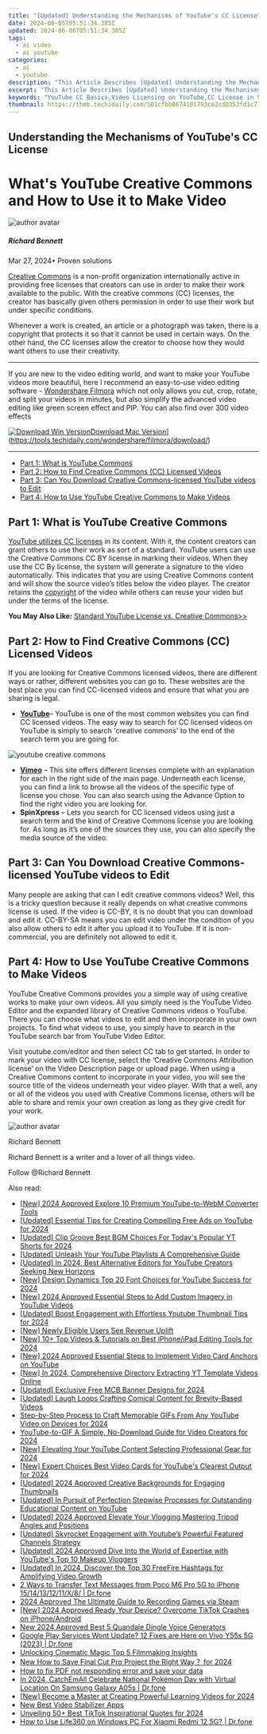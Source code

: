 ```yaml
---
title: "[Updated] Understanding the Mechanisms of YouTube's CC License"
date: 2024-06-05T05:51:34.385Z
updated: 2024-06-06T05:51:34.385Z
tags:
  - ai video
  - ai youtube
categories:
  - ai
  - youtube
description: "This Article Describes [Updated] Understanding the Mechanisms of YouTube's CC License"
excerpt: "This Article Describes [Updated] Understanding the Mechanisms of YouTube's CC License"
keywords: "YouTube CC Basics,Video Licensing on YouTube,CC License in Videos,Understanding YouTube Rights,Copyright Compliance Youtube,YouTube Content Sharing,Mechanisms of Video Licensing"
thumbnail: https://thmb.techidaily.com/501cfbb0674181793ce2cd8353fd1c77b58868d2c9678fbe9da8ac95eb395e1d.jpg
---
```


## Understanding the Mechanisms of YouTube's CC License

# What's YouTube Creative Commons and How to Use it to Make Video

![author avatar](https://images.wondershare.com/filmora/article-images/richard-bennett.jpg)

##### Richard Bennett

 Mar 27, 2024• Proven solutions

[Creative Commons](https://creativecommons.org/) is a non-profit organization internationally active in providing free licenses that creators can use in order to make their work available to the public. With the creative commons (CC) licenses, the creator has basically given others permission in order to use their work but under specific conditions.

Whenever a work is created, an article or a photograph was taken, there is a copyright that protects it so that it cannot be used in certain ways. On the other hand, the CC licenses allow the creator to choose how they would want others to use their creativity.

---

If you are new to the video editing world, and want to make your YouTube videos more beautiful, here I recommend an easy-to-use video editing software - [Wondershare Filmora](https://tools.techidaily.com/wondershare/filmora/download/) which not only allows you cut, crop, rotate, and split your videos in minutes, but also simplify the advanced video editing like green screen effect and PIP. You can also find over 300 video effects

[![Download Win Version](https://images.wondershare.com/filmora/guide/download-btn-win.jpg)](https://tools.techidaily.com/wondershare/filmora/download/)[Download Mac Version](https://images.wondershare.com/filmora/guide/download-btn-mac.jpg)](https://tools.techidaily.com/wondershare/filmora/download/)

---

* [Part 1: What is YouTube Commons](#part1)
* [Part 2: How to Find Creative Commons (CC) Licensed Videos](#part2)
* [Part 3: Can You Download Creative Commons-licensed YouTube videos to Edit](#part3)
* [Part 4: How to Use YouTube Creative Commons to Make Videos](#part4)

## Part 1: What is YouTube Creative Commons

[YouTube utilizes CC licenses](https://support.google.com/youtube/answer/2797468?hl=en) in its content. With it, the content creators can grant others to use their work as sort of a standard. YouTube users can use the Creative Commons CC BY license in marking their videos. When they use the CC By license, the system will generate a signature to the video automatically. This indicates that you are using Creative Commons content and will show the source video’s titles below the video player. The creator retains the [copyright](https://en.wikipedia.org/wiki/Copyright) of the video while others can reuse your video but under the terms of the license.

**You May Also Like:** [Standard YouTube License vs. Creative Commons>>](https://tools.techidaily.com/wondershare/filmora/download/)

## Part 2: How to Find Creative Commons (CC) Licensed Videos

If you are looking for Creative Commons licensed videos, there are different ways or rather, different websites you can go to. These websites are the best place you can find CC-licensed videos and ensure that what you are sharing is legal.

* **[YouTube](https://www.youtube.com/?gl=US)**– YouTube is one of the most common websites you can find CC licensed videos. The easy way to search for CC licensed videos on YouTube is simply to search 'creative commons' to the end of the search term you are going for.

![youtube creative commons](https://images.wondershare.com/filmora/article-images/Creative-Commons-on-youtube.JPG)

* **[Vimeo](https://vimeo.com/)** – This site offers different licenses complete with an explanation for each in the right side of the main page. Underneath each license, you can find a link to browse all the videos of the specific type of license you chose. You can also search using the Advance Option to find the right video you are looking for.
* **SpinXpress** – Lets you search for CC licensed videos using just a search term and the kind of Creative Commons license you are looking for. As long as it’s one of the sources they use, you can also specify the media source of the video.

## Part 3: Can You Download Creative Commons-licensed YouTube videos to Edit

Many people are asking that can I edit creative commons videos? Well, this is a tricky question because it really depends on what creative commons license is used. If the video is CC-BY, it is no doubt that you can download and edit it. CC-BY-SA means you can edit video under the condition of you also allow others to edit it after you upload it to YouTube. If it is non-commercial, you are definitely not allowed to edit it.

## Part 4: How to Use YouTube Creative Commons to Make Videos

YouTube Creative Commons provides you a simple way of using creative works to make your own videos. All you simply need is the YouTube Video Editor and the expanded library of Creative Commons videos o YouTube. There you can choose what videos to edit and then incorporate in your own projects. To find what videos to use, you simply have to search in the YouTube search bar from YouTube Video Editor.

Visit youtube.com/editor and then select CC tab to get started. In order to mark your video with CC license, select the ‘Creative Commons Attribution license’ on the Video Description page or upload page. When using a Creative Commons content to incorporate in your video, you will see the source title of the videos underneath your video player. With that a well, any or all of the videos you used with Creative Commons license, others will be able to share and remix your own creation as long as they give credit for your work.

![author avatar](https://images.wondershare.com/filmora/article-images/richard-bennett.jpg)

Richard Bennett

Richard Bennett is a writer and a lover of all things video.

Follow @Richard Bennett

<span class="atpl-alsoreadstyle">Also read:</span>
<div><ul>
<li><a href="https://facebook-record-videos.techidaily.com/new-2024-approved-explore-10-premium-youtube-to-webm-converter-tools/"><u>[New] 2024 Approved  Explore 10 Premium YouTube-to-WebM Converter Tools</u></a></li>
<li><a href="https://facebook-record-videos.techidaily.com/updated-essential-tips-for-creating-compelling-free-ads-on-youtube-for-2024/"><u>[Updated] Essential Tips for Creating Compelling Free Ads on YouTube for 2024</u></a></li>
<li><a href="https://facebook-record-videos.techidaily.com/updated-clip-groove-best-bgm-choices-for-todays-popular-yt-shorts-for-2024/"><u>[Updated] Clip Groove  Best BGM Choices For Today's Popular YT Shorts for 2024</u></a></li>
<li><a href="https://facebook-record-videos.techidaily.com/updated-unleash-your-youtube-playlists-a-comprehensive-guide/"><u>[Updated] Unleash Your YouTube Playlists  A Comprehensive Guide</u></a></li>
<li><a href="https://facebook-record-videos.techidaily.com/updated-in-2024-best-alternative-editors-for-youtube-creators-seeking-new-horizons/"><u>[Updated] In 2024, Best Alternative Editors for YouTube Creators Seeking New Horizons</u></a></li>
<li><a href="https://facebook-record-videos.techidaily.com/new-design-dynamics-top-20-font-choices-for-youtube-success-for-2024/"><u>[New] Design Dynamics  Top 20 Font Choices for YouTube Success for 2024</u></a></li>
<li><a href="https://facebook-record-videos.techidaily.com/new-2024-approved-essential-steps-to-add-custom-imagery-in-youtube-videos/"><u>[New] 2024 Approved  Essential Steps to Add Custom Imagery in YouTube Videos</u></a></li>
<li><a href="https://facebook-record-videos.techidaily.com/updated-boost-engagement-with-effortless-youtube-thumbnail-tips-for-2024/"><u>[Updated] Boost Engagement with Effortless Youtube Thumbnail Tips for 2024</u></a></li>
<li><a href="https://facebook-record-videos.techidaily.com/new-newly-eligible-users-see-revenue-uplift/"><u>[New] Newly Eligible Users See Revenue Uplift</u></a></li>
<li><a href="https://facebook-record-videos.techidaily.com/new-10plus-top-videos-and-tutorials-on-best-iphoneipad-editing-tools-for-2024/"><u>[New] 10+ Top Videos & Tutorials on Best iPhone/iPad Editing Tools for 2024</u></a></li>
<li><a href="https://facebook-record-videos.techidaily.com/new-2024-approved-essential-steps-to-implement-video-card-anchors-on-youtube/"><u>[New] 2024 Approved  Essential Steps to Implement Video Card Anchors on YouTube</u></a></li>
<li><a href="https://facebook-record-videos.techidaily.com/new-in-2024-comprehensive-directory-extracting-yt-template-videos-online/"><u>[New] In 2024, Comprehensive Directory  Extracting YT Template Videos Online</u></a></li>
<li><a href="https://facebook-record-videos.techidaily.com/updated-exclusive-free-mcb-banner-designs-for-2024/"><u>[Updated] Exclusive Free MCB Banner Designs for 2024</u></a></li>
<li><a href="https://facebook-record-videos.techidaily.com/updated-laugh-loops-crafting-comical-content-for-brevity-based-videos/"><u>[Updated] Laugh Loops  Crafting Comical Content for Brevity-Based Videos</u></a></li>
<li><a href="https://facebook-record-videos.techidaily.com/step-by-step-process-to-craft-memorable-gifs-from-any-youtube-video-on-devices-for-2024/"><u>Step-by-Step Process to Craft Memorable GIFs From Any YouTube Video on Devices for 2024</u></a></li>
<li><a href="https://facebook-record-videos.techidaily.com/youtube-to-gif-a-simple-no-download-guide-for-video-creators-for-2024/"><u>YouTube-to-GIF  A Simple, No-Download Guide for Video Creators for 2024</u></a></li>
<li><a href="https://facebook-record-videos.techidaily.com/new-elevating-your-youtube-content-selecting-professional-gear-for-2024/"><u>[New] Elevating Your YouTube Content  Selecting Professional Gear for 2024</u></a></li>
<li><a href="https://facebook-record-videos.techidaily.com/new-expert-choices-best-video-cards-for-youtubes-clearest-output-for-2024/"><u>[New] Expert Choices  Best Video Cards for YouTube's Clearest Output for 2024</u></a></li>
<li><a href="https://facebook-record-videos.techidaily.com/updated-2024-approved-creative-backgrounds-for-engaging-thumbnails/"><u>[Updated] 2024 Approved  Creative Backgrounds for Engaging Thumbnails</u></a></li>
<li><a href="https://facebook-record-videos.techidaily.com/updated-in-pursuit-of-perfection-stepwise-processes-for-outstanding-educational-content-on-youtube/"><u>[Updated] In Pursuit of Perfection  Stepwise Processes for Outstanding Educational Content on YouTube</u></a></li>
<li><a href="https://facebook-record-videos.techidaily.com/updated-2024-approved-elevate-your-vlogging-mastering-tripod-angles-and-positions/"><u>[Updated] 2024 Approved  Elevate Your Vlogging  Mastering Tripod Angles and Positions</u></a></li>
<li><a href="https://facebook-record-videos.techidaily.com/updated-skyrocket-engagement-with-youtubes-powerful-featured-channels-strategy/"><u>[Updated] Skyrocket Engagement with Youtube’s Powerful Featured Channels Strategy</u></a></li>
<li><a href="https://facebook-record-videos.techidaily.com/updated-2024-approved-dive-into-the-world-of-expertise-with-youtubes-top-10-makeup-vloggers/"><u>[Updated] 2024 Approved  Dive Into the World of Expertise with YouTube's Top 10 Makeup Vloggers</u></a></li>
<li><a href="https://facebook-record-videos.techidaily.com/updated-in-2024-discover-the-top-30-freefire-hashtags-for-amplifying-video-growth/"><u>[Updated] In 2024, Discover the Top 30 FreeFire Hashtags for Amplifying Video Growth</u></a></li>
<li><a href="https://blog-min.techidaily.com/2-ways-to-transfer-text-messages-from-poco-m6-pro-5g-to-iphone-1514131211x8-drfone-by-drfone-transfer-from-android-transfer-from-android/"><u>2 Ways to Transfer Text Messages from Poco M6 Pro 5G to iPhone 15/14/13/12/11/X/8/ | Dr.fone</u></a></li>
<li><a href="https://screen-mirroring-recording.techidaily.com/2024-approved-the-ultimate-guide-to-recording-games-via-steam/"><u>2024 Approved  The Ultimate Guide to Recording Games via Steam</u></a></li>
<li><a href="https://tiktok-clips.techidaily.com/new-2024-approved-ready-your-device-overcome-tiktok-crashes-on-iphoneandroid/"><u>[New] 2024 Approved  Ready Your Device? Overcome TikTok Crashes on iPhone/Android</u></a></li>
<li><a href="https://ai-voice-clone.techidaily.com/new-2024-approved-best-5-quandale-dingle-voice-generators/"><u>New 2024 Approved Best 5 Quandale Dingle Voice Generators</u></a></li>
<li><a href="https://change-location.techidaily.com/google-play-services-wont-update-12-fixes-are-here-on-vivo-y55s-5g-2023-drfone-by-drfone-fix-android-problems-fix-android-problems/"><u>Google Play Services Wont Update? 12 Fixes are Here on Vivo Y55s 5G (2023) | Dr.fone</u></a></li>
<li><a href="https://extra-tips.techidaily.com/unlocking-cinematic-magic-top-5-filmmaking-insights/"><u>Unlocking Cinematic Magic  Top 5 Filmmaking Insights</u></a></li>
<li><a href="https://ai-video-tools.techidaily.com/new-how-to-save-final-cut-pro-project-the-right-way-for-2024/"><u>New How to Save Final Cut Pro Project the Right Way？ for 2024</u></a></li>
<li><a href="https://blog-min.techidaily.com/how-to-fix-pdf-not-responding-error-and-save-your-data-by-stellar-guide/"><u>How to fix PDF not responding error and save your data</u></a></li>
<li><a href="https://change-location.techidaily.com/in-2024-catchemall-celebrate-national-pokemon-day-with-virtual-location-on-samsung-galaxy-a05s-drfone-by-drfone-virtual-android/"><u>In 2024, CatchEmAll Celebrate National Pokémon Day with Virtual Location On Samsung Galaxy A05s | Dr.fone</u></a></li>
<li><a href="https://screen-sharing-recording.techidaily.com/new-become-a-master-at-creating-powerful-learning-videos-for-2024/"><u>[New] Become a Master at Creating Powerful Learning Videos for 2024</u></a></li>
<li><a href="https://ai-driven-video-production.techidaily.com/new-best-video-stabilizer-apps/"><u>New Best Video Stabilizer Apps</u></a></li>
<li><a href="https://tiktok-clips.techidaily.com/unveiling-50plus-best-tiktok-inspirational-quotes-for-2024/"><u>Unveiling 50+ Best TikTok Inspirational Quotes for 2024</u></a></li>
<li><a href="https://fix-guide.techidaily.com/how-to-use-life360-on-windows-pc-for-xiaomi-redmi-12-5g-drfone-by-drfone-virtual-android/"><u>How to Use Life360 on Windows PC For Xiaomi Redmi 12 5G? | Dr.fone</u></a></li>
</ul></div>

<ins class="adsbygoogle"
      style="display:block"
      data-ad-client="ca-pub-7571918770474297"
      data-ad-slot="8358498916"
      data-ad-format="auto"
      data-full-width-responsive="true"></ins>